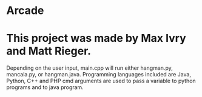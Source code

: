 # Arcade

# This project was made by Max Ivry and Matt Rieger.
Depending on the user input, main.cpp will run either hangman.py, mancala.py, or hangman.java.
Programming languages included are Java, Python, C++ and PHP
cmd arguments are used to pass a variable to python programs and to java program.
